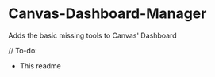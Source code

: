 # Canvas-Dashboard-Manager
Adds the basic missing tools to Canvas' Dashboard

// To-do:

* This readme
